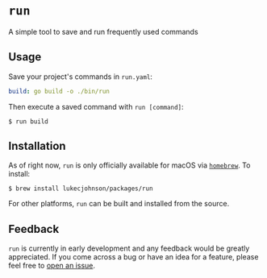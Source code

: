 # `run`
A simple tool to save and run frequently used commands

## Usage
Save your project's commands in `run.yaml`:
```yaml
build: go build -o ./bin/run
```

Then execute a saved command with `run [command]`:
```shell script
$ run build
```

## Installation
As of right now, `run` is only officially available for macOS via [`homebrew`](https://brew.sh/). To install:
```shell script
$ brew install lukecjohnson/packages/run
``` 
For other platforms, `run` can be built and installed from the source.

## Feedback
`run` is currently in early development and any feedback would be greatly appreciated. If you come across a bug or have 
an idea for a feature, please feel free to [open an issue](https://github.com/lukecjohnson/run/issues/new).
